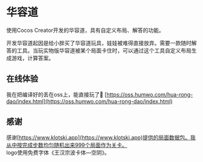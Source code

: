 # 华容道
使用Cocos Creator开发的华容道，具有自定义布局、解答的功能。  

开发华容道起因是给小胖买了华容道玩具，娃娃被难得直接放弃。需要一款随时解答的工具。当玩实物版华容道被某个局面卡住时，可以通过这个工具自定义布局生成游戏，计算答案。

## 在线体验
我在把编译好的丢在oss上，能直接玩了🤪
[https://oss.humwo.com/hua-rong-dao/index.html](https://oss.humwo.com/hua-rong-dao/index.html)

## 感谢
感谢[https://www.klotski.app](https://www.klotski.app)提供的局面数据包。我从中按完成步数均匀随机出来999个局面作为关卡。  
logo使用免费字体《王汉宗波卡体—空阴》。